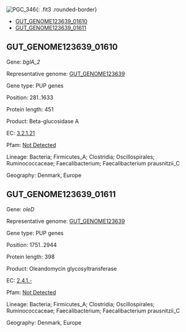 ![PGC_346](../static/images/Clusters_figure/PGC_346.jpg){: .fit3 .rounded-border}

<ul id="myTab" class="nav nav-tabs">
  <li class="active">
        <a href="#tab1" data-toggle="tab">GUT_GENOME123639_01610</a>
  </li>
<li><a href="#tab2" data-toggle="tab">GUT_GENOME123639_01611</a></li>
</ul>

<div id="myTabContent" class="tab-content">
  <div class="tab-pane fade in active" id="tab1">

<h2 id="GUT_GENOME123639_01610">GUT_GENOME123639_01610</h2>
<p>Gene: <em>bglA_2</em>
<p>Representative genome: <a href="https://www.ebi.ac.uk/metagenomics/genomes/MGYG-HGUT-00022">GUT_GENOME123639</a></p>
<p>Gene type: PUP genes</p>
<p>Position: 281..1633</p>
<p>Protein length: 451</p>
<p>Product: Beta-glucosidase A</p>
<p>EC: <a href="https://www.brenda-enzymes.org/enzyme.php?ecno=3.2.1.21">3.2.1.21</a></p>
<p>Pfam: <a href="http://pfam.xfam.org/family/Not Detected">Not Detected</a></p>

<p>Lineage: Bacteria; Firmicutes_A; Clostridia; Oscillospirales; Ruminococcaceae; Faecalibacterium; Faecalibacterium prausnitzii_C</p>
<p>Geography: Denmark, Europe</p>
  </div>

  <div class="tab-pane fade" id="tab2">

<h2 id="GUT_GENOME123639_01611">GUT_GENOME123639_01611</h2>
<p>Gene: <em>oleD</em></p>
<p>Representative genome: <a href="https://www.ebi.ac.uk/metagenomics/genomes/MGYG-HGUT-00022">GUT_GENOME123639</a></p>
<p>Gene type: PUP genes</p>
<p>Position: 1751..2944</p>
<p>Protein length: 398</p>
<p>Product: Oleandomycin glycosyltransferase</p>
<p>EC: <a href="https://www.brenda-enzymes.org/enzyme.php?ecno=2.4.1.-">2.4.1.-</a></p>
<p>Pfam: <a href="http://pfam.xfam.org/family/Not Detected">Not Detected</a></p>

<p>Lineage: Bacteria; Firmicutes_A; Clostridia; Oscillospirales; Ruminococcaceae; Faecalibacterium; Faecalibacterium prausnitzii_C</p>
<p>Geography: Denmark, Europe</p>

  </div>
</div>
